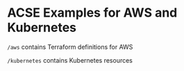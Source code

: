 # ACSE Examples for AWS and Kubernetes

`/aws` contains Terraform definitions for AWS

`/kubernetes` contains Kubernetes resources
